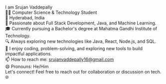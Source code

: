 I am Srujan Vaddepally<br>
👨‍💻 Computer Science & Technology Student<br>
📍 Hyderabad, India<br>
🚀 Passionate about Full Stack Development, Java, and Machine Learning.<br>
🎓 Currently pursuing a Bachelor's degree at Mahatma Gandhi Institute of Technology.<br>
🔍 Always exploring new technologies like Java, React, Node.js, and SQL.<br>
📝 I enjoy coding, problem-solving, and exploring new tools to build impactful applications.<br>
📫 How to reach me: srujanvaddepally16@gmail.com<br>
😄 Pronouns: He/Him<br>
Let's connect! Feel free to reach out for collaboration or discussion on tech. 🌐<br>

